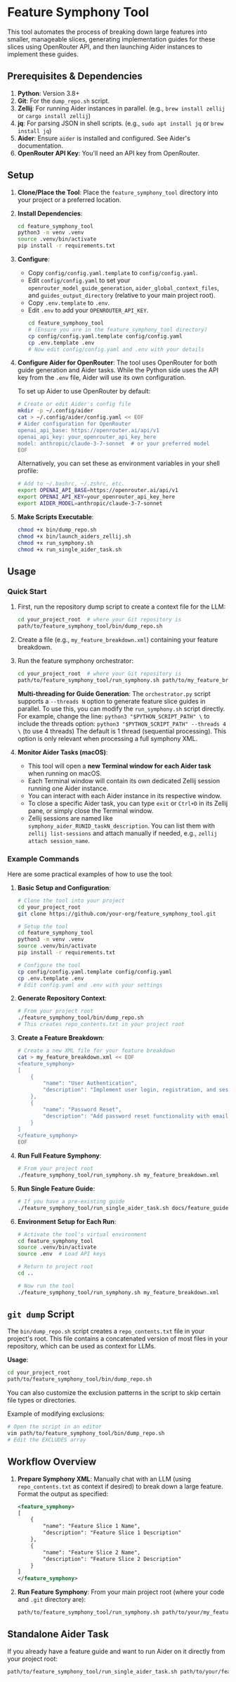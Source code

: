 # Feature Symphony Tool

This tool automates the process of breaking down large features into smaller, manageable slices, generating implementation guides for these slices using OpenRouter API, and then launching Aider instances to implement these guides.

## Prerequisites & Dependencies

1.  **Python**: Version 3.8+
2.  **Git**: For the `dump_repo.sh` script.
3.  **Zellij**: For running Aider instances in parallel. (e.g., `brew install zellij` or `cargo install zellij`)
4.  **jq**: For parsing JSON in shell scripts. (e.g., `sudo apt install jq` or `brew install jq`)
5.  **Aider**: Ensure `aider` is installed and configured. See Aider's documentation.
6.  **OpenRouter API Key**: You'll need an API key from OpenRouter.

## Setup

1.  **Clone/Place the Tool**:
    Place the `feature_symphony_tool` directory into your project or a preferred location.

2.  **Install Dependencies**:
    ```bash
    cd feature_symphony_tool
    python3 -m venv .venv
    source .venv/bin/activate
    pip install -r requirements.txt
    ```

3.  **Configure**:
    *   Copy `config/config.yaml.template` to `config/config.yaml`.
    *   Edit `config/config.yaml` to set your `openrouter_model_guide_generation`, `aider_global_context_files`, and `guides_output_directory` (relative to your main project root).
    *   Copy `.env.template` to `.env`.
    *   Edit `.env` to add your `OPENROUTER_API_KEY`.
        ```bash
        cd feature_symphony_tool
        # (Ensure you are in the feature_symphony_tool directory)
        cp config/config.yaml.template config/config.yaml
        cp .env.template .env
        # Now edit config/config.yaml and .env with your details
        ```

4.  **Configure Aider for OpenRouter**:
    The tool uses OpenRouter for both guide generation and Aider tasks. While the Python side uses the API key from the `.env` file, Aider will use its own configuration.
    
    To set up Aider to use OpenRouter by default:
    
    ```bash
    # Create or edit Aider's config file
    mkdir -p ~/.config/aider
    cat > ~/.config/aider/config.yaml << EOF
    # Aider configuration for OpenRouter
    openai_api_base: https://openrouter.ai/api/v1
    openai_api_key: your_openrouter_api_key_here
    model: anthropic/claude-3-7-sonnet  # or your preferred model
    EOF
    ```
    
    Alternatively, you can set these as environment variables in your shell profile:
    ```bash
    # Add to ~/.bashrc, ~/.zshrc, etc.
    export OPENAI_API_BASE=https://openrouter.ai/api/v1
    export OPENAI_API_KEY=your_openrouter_api_key_here
    export AIDER_MODEL=anthropic/claude-3-7-sonnet
    ```

5.  **Make Scripts Executable**:
    ```bash
    chmod +x bin/dump_repo.sh
    chmod +x bin/launch_aiders_zellij.sh
    chmod +x run_symphony.sh
    chmod +x run_single_aider_task.sh
    ```

## Usage

### Quick Start

1.  First, run the repository dump script to create a context file for the LLM:
    ```bash
    cd your_project_root  # where your Git repository is
    path/to/feature_symphony_tool/bin/dump_repo.sh
    ```

2.  Create a file (e.g., `my_feature_breakdown.xml`) containing your feature breakdown.

3.  Run the feature symphony orchestrator:
    ```bash
    cd your_project_root  # where your Git repository is
    path/to/feature_symphony_tool/run_symphony.sh path/to/my_feature_breakdown.xml
    ```

    **Multi-threading for Guide Generation**:
    The `orchestrator.py` script supports a `--threads N` option to generate feature slice guides in parallel.
    To use this, you can modify the `run_symphony.sh` script directly. For example, change the line:
    `python3 "$PYTHON_SCRIPT_PATH" \`
    to include the threads option:
    `python3 "$PYTHON_SCRIPT_PATH" --threads 4 \` (to use 4 threads)
    The default is 1 thread (sequential processing). This option is only relevant when processing a full symphony XML.

3.  **Monitor Aider Tasks (macOS)**:
    *   This tool will open a **new Terminal window for each Aider task** when running on macOS.
    *   Each Terminal window will contain its own dedicated Zellij session running one Aider instance.
    *   You can interact with each Aider instance in its respective window.
    *   To close a specific Aider task, you can type `exit` or `Ctrl+D` in its Zellij pane, or simply close the Terminal window.
    *   Zellij sessions are named like `symphony_aider_RUNID_taskN_description`. You can list them with `zellij list-sessions` and attach manually if needed, e.g., `zellij attach session_name`.

### Example Commands

Here are some practical examples of how to use the tool:

1. **Basic Setup and Configuration**:
   ```bash
   # Clone the tool into your project
   cd your_project_root
   git clone https://github.com/your-org/feature_symphony_tool.git

   # Setup the tool
   cd feature_symphony_tool
   python3 -m venv .venv
   source .venv/bin/activate
   pip install -r requirements.txt

   # Configure the tool
   cp config/config.yaml.template config/config.yaml
   cp .env.template .env
   # Edit config.yaml and .env with your settings
   ```

2. **Generate Repository Context**:
   ```bash
   # From your project root
   ./feature_symphony_tool/bin/dump_repo.sh
   # This creates repo_contents.txt in your project root
   ```

3. **Create a Feature Breakdown**:
   ```bash
   # Create a new XML file for your feature breakdown
   cat > my_feature_breakdown.xml << EOF
   <feature_symphony>
   [
       {
           "name": "User Authentication",
           "description": "Implement user login, registration, and session management"
       },
       {
           "name": "Password Reset",
           "description": "Add password reset functionality with email verification"
       }
   ]
   </feature_symphony>
   EOF
   ```

4. **Run Full Feature Symphony**:
   ```bash
   # From your project root
   ./feature_symphony_tool/run_symphony.sh my_feature_breakdown.xml
   ```

5. **Run Single Feature Guide**:
   ```bash
   # If you have a pre-existing guide
   ./feature_symphony_tool/run_single_aider_task.sh docs/feature_guides/feature_slice_guide_user_authentication.md
   ```

7. **Environment Setup for Each Run**:
   ```bash
   # Activate the tool's virtual environment
   cd feature_symphony_tool
   source .venv/bin/activate
   source .env  # Load API keys

   # Return to project root
   cd ..

   # Now run the tool
   ./feature_symphony_tool/run_symphony.sh my_feature_breakdown.xml
   ```

## `git dump` Script

The `bin/dump_repo.sh` script creates a `repo_contents.txt` file in your project's root. This file contains a concatenated version of most files in your repository, which can be used as context for LLMs.

**Usage**:
```bash
cd your_project_root
path/to/feature_symphony_tool/bin/dump_repo.sh
```

You can also customize the exclusion patterns in the script to skip certain file types or directories.

Example of modifying exclusions:
```bash
# Open the script in an editor
vim path/to/feature_symphony_tool/bin/dump_repo.sh
# Edit the EXCLUDES array
```

## Workflow Overview

1.  **Prepare Symphony XML**: Manually chat with an LLM (using `repo_contents.txt` as context if desired) to break down a large feature. Format the output as specified:
    ```xml
    <feature_symphony>
    [
        {
            "name": "Feature Slice 1 Name",
            "description": "Feature Slice 1 Description"
        },
        {
            "name": "Feature Slice 2 Name",
            "description": "Feature Slice 2 Description"
        }
    ]
    </feature_symphony>
    ```

2.  **Run Feature Symphony**:
    From your main project root (where your code and `.git` directory are):
    ```bash
    path/to/feature_symphony_tool/run_symphony.sh path/to/your/my_feature_breakdown.xml
    ```

## Standalone Aider Task

If you already have a feature guide and want to run Aider on it directly from your project root:

```bash
path/to/feature_symphony_tool/run_single_aider_task.sh path/to/your/feature_guide.md
``` 